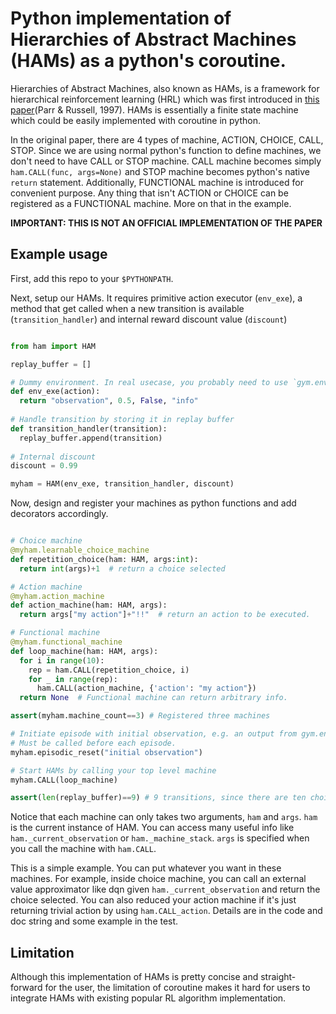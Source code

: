 # Python implementation of Hierarchies of Abstract Machines (HAMs) as a python's coroutine.

Hierarchies of Abstract Machines, also known as HAMs, is a framework for hierarchical reinforcement learning (HRL) which was first introduced in [this paper](https://proceedings.neurips.cc/paper/1997/file/5ca3e9b122f61f8f06494c97b1afccf3-Paper.pdf)(Parr & Russell, 1997). HAMs is essentially a finite state machine which could be easily implemented with coroutine in python. 

In the original paper, there are 4 types of machine, ACTION, CHOICE, CALL, STOP. Since we are using normal python's function to define machines, we don't need to have CALL or STOP machine. CALL machine becomes simply `ham.CALL(func, args=None)` and STOP machine becomes python's native `return` statement. Additionally, FUNCTIONAL machine is introduced for convenient purpose. Any thing that isn't ACTION or CHOICE can be registered as a FUNCTIONAL machine. More on that in the example.

**IMPORTANT: THIS IS NOT AN OFFICIAL IMPLEMENTATION OF THE PAPER**  


## Example usage

First, add this repo to your `$PYTHONPATH`.

Next, setup our HAMs. It requires primitive action executor (`env_exe`), a method that get called when a new transition is available (`transition_handler`) and internal reward discount value (`discount`)

``` python

from ham import HAM

replay_buffer = []

# Dummy environment. In real usecase, you probably need to use `gym.env.step(action)` instead.
def env_exe(action):
  return "observation", 0.5, False, "info"
  
# Handle transition by storing it in replay buffer
def transition_handler(transition):
  replay_buffer.append(transition)
  
# Internal discount
discount = 0.99

myham = HAM(env_exe, transition_handler, discount)
```

Now, design and register your machines as python functions and add decorators accordingly.

``` python

# Choice machine
@myham.learnable_choice_machine
def repetition_choice(ham: HAM, args:int):  
  return int(args)+1  # return a choice selected

# Action machine
@myham.action_machine
def action_machine(ham: HAM, args):
  return args["my action"]+"!!"  # return an action to be executed.

# Functional machine
@myham.functional_machine
def loop_machine(ham: HAM, args):
  for i in range(10):
    rep = ham.CALL(repetition_choice, i)
    for _ in range(rep):
      ham.CALL(action_machine, {'action': "my action"})
  return None  # Functional machine can return arbitrary info.

assert(myham.machine_count==3) # Registered three machines

# Initiate episode with initial observation, e.g. an output from gym.env.reset()
# Must be called before each episode.
myham.episodic_reset("initial observation")

# Start HAMs by calling your top level machine
myham.CALL(loop_machine)

assert(len(replay_buffer)==9) # 9 transitions, since there are ten choice points and env did not terminated yet
```

Notice that each machine can only takes two arguments, `ham` and `args`. `ham` is the current instance of HAM. You can access many useful info like `ham._current_observation` or `ham._machine_stack`. `args` is specified when you call the machine with `ham.CALL`. 

This is a simple example. You can put whatever you want in these machines. For example, inside choice machine, you can call an external value approximator like dqn given `ham._current_observation` and return the choice selected. You can also reduced your action machine if it's just returning trivial action by using `ham.CALL_action`. Details are in the code and doc string and some example in the test.


## Limitation
Although this implementation of HAMs is pretty concise and straight-forward for the user, the limitation of coroutine makes it hard for users to integrate HAMs with existing popular RL algorithm implementation. 
